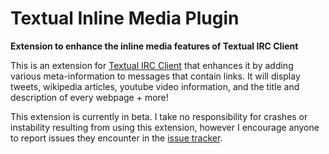 # Textual Inline Media Plugin
**Extension to enhance the inline media features of Textual IRC Client**
   
This is an extension for [Textual IRC Client](https://codeux.com/) that enhances it by adding various meta-information to messages that contain links. It will display tweets, wikipedia articles, youtube video information, and the title and description of every webpage + more!   
    
This extension is currently in beta. I take no responsibility for crashes or instability resulting from using this extension, however I encourage anyone to report issues they encounter in the [issue tracker](https://github.com/xlexi/Textual-Inline-Media/issues).

